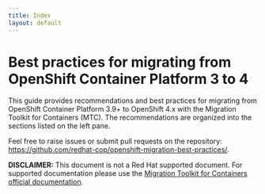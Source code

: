 ```yaml
---
title: Index
layout: default
---
```


# Best practices for migrating from OpenShift&nbsp;Container&nbsp;Platform&nbsp;3&nbsp;to&nbsp;4

This guide provides recommendations and best practices for migrating from OpenShift Container Platform 3.9+ to OpenShift 4.x with the Migration Toolkit for Containers (MTC). The recommendations are organized into the sections listed on the left pane.

Feel free to raise issues or submit pull requests on the repository: <https://github.com/redhat-cop/openshift-migration-best-practices/>.

**DISCLAIMER:** This document is not a Red Hat supported document. For supported documentation please use the [Migration Toolkit for Containers official documentation](https://access.redhat.com/documentation/en-us/openshift_container_platform/4.7/html/migration_toolkit_for_containers/index).
